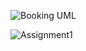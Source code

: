 
![Booking UML](https://github.com/Morokwe32/ADP_Assignment1/assets/129701774/f6f663da-90d8-4fbe-b8f9-46ad8c160afb)


![Assignment1](https://github.com/Asteroth72Pillars/ADP_Assignment1/assets/75275630/e3bbc4d8-4beb-46ee-b8d3-b54db2719f03)


